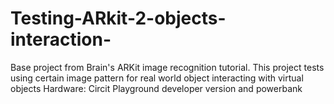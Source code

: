 # Testing-ARkit-2-objects-interaction-
Base project from Brain's ARKit image recognition tutorial. This project tests using certain image pattern for real world object interacting with virtual objects 
Hardware:
Circit Playground developer version and powerbank 
